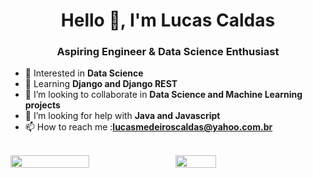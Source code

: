 <h1 align="center">Hello 👋, I'm Lucas Caldas</h1>
<h3 align="center">Aspiring Engineer & Data Science Enthusiast</h3>

- 👀 Interested in **Data Science**
- 📖 Learning **Django and Django REST**
- 💞️ I’m looking to collaborate in **Data Science and Machine Learning projects**
- 🤝 I’m looking for help with **Java and Javascript**
- 📫 How to reach me :**lucasmedeiroscaldas@yahoo.com.br**

<br>
<div style="display: flex; flex-direction: row;">
 <img class="img" style="height: auto; width: 50%;" src="https://streak-stats.demolab.com/?user=lucastere10&theme=noctis_minimus" />
 &nbsp;
 &nbsp;
 <img class="img" style="height: auto; width: 36%;" src="https://github-readme-stats.vercel.app/api/top-langs/?username=lucastere10&layout=compact&hide=jupyter%20notebook,html,portugol&theme=noctis_minimus" />
</div>
